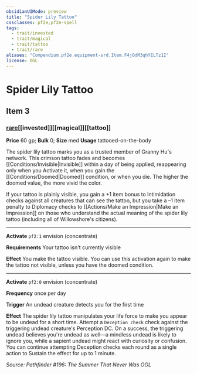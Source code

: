 ```yaml
---
obsidianUIMode: preview
title: "Spider Lily Tattoo"
cssclasses: pf2e,pf2e-spell
tags:
  - trait/invested
  - trait/magical
  - trait/tattoo
  - trait/rare
aliases: "Compendium.pf2e.equipment-srd.Item.F4jOdM3qhYELTz1I"
license: OGL
---
```

# Spider Lily Tattoo
## Item 3
### [rare](rare "Rare Rarity Trait")[[invested]][[magical]][[tattoo]]


**Price** 60 gp; 
**Bulk** 0; **Size** med
**Usage** tattooed-on-the-body

The spider lily tattoo marks you as a trusted member of Granny Hu's network. This crimson tattoo fades and becomes [[Conditions/Invisible|Invisible]] within a day of being applied, reappearing only when you Activate it, when you gain the [[Conditions/Doomed|Doomed]] condition, or when you die. The higher the doomed value, the more vivid the color.

If your tattoo is plainly visible, you gain a +1 item bonus to Intimidation checks against all creatures that can see the tattoo, but you take a –1 item penalty to Diplomacy checks to [[Actions/Make an Impression|Make an Impression]] on those who understand the actual meaning of the spider lily tattoo (including all of Willowshore's citizens).

* * *

**Activate** `pf2:1` envision (concentrate)

**Requirements** Your tattoo isn't currently visible

**Effect** You make the tattoo visible. You can use this activation again to make the tattoo not visible, unless you have the doomed condition.

* * *

**Activate** `pf2:0` envision (concentrate)

**Frequency** once per day

**Trigger** An undead creature detects you for the first time

**Effect** The spider lily tattoo manipulates your life force to make you appear to be undead for a short time. Attempt a `Deception check` check against the triggering undead creature's Perception DC. On a success, the triggering undead believes you're undead as well—a mindless undead is likely to ignore you, while a sapient undead might react with curiosity or confusion. You can continue attempting Deception checks each round as a single action to Sustain the effect for up to 1 minute.

*Source: Pathfinder #196: The Summer That Never Was*
*OGL*